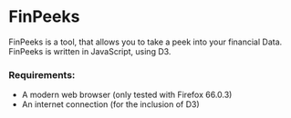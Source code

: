 # FinPeeks

FinPeeks is a tool, that allows you to take a peek into your financial Data.
FinPeeks is written in JavaScript, using D3.

### Requirements:
- A modern web browser (only tested with Firefox 66.0.3)
- An internet connection (for the inclusion of D3)
